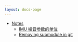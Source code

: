 ```yaml
---
layout: docs-page
---
```

* [Notes](#/)
  * [IMU 噪音参数的单位](#/unit-of-noise/)
  * [Removing submodule in git](#/git-submodule-rm/)


